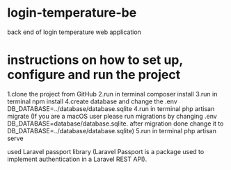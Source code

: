 # login-temperature-be
 back end of login temperature web application


# instructions on how to set up, configure and run the project

1.clone the project from GitHub
2.run in terminal composer install
3.run in terminal npm install
4.create database and change the .env DB_DATABASE=../database/database.sqlite
4.run in terminal php artisan migrate (If you are a macOS user please run migrations by changing .env DB_DATABASE=database/database.sqlite. after migration done change it to DB_DATABASE=../database/database.sqlite)
5.run in terminal php artisan serve


used Laravel passport library (Laravel Passport is a package used to implement authentication in a Laravel REST API).
